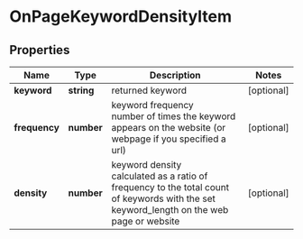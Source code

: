 # OnPageKeywordDensityItem

## Properties

| Name | Type | Description | Notes |
|------------ | ------------- | ------------- | -------------|
**keyword** | **string** | returned keyword |[optional]|
**frequency** | **number** | keyword frequency<br>number of times the keyword appears on the website (or webpage if you specified a url) |[optional]|
**density** | **number** | keyword density<br>calculated as a ratio of frequency to the total count of keywords with the set keyword_length on the web page or website |[optional]|